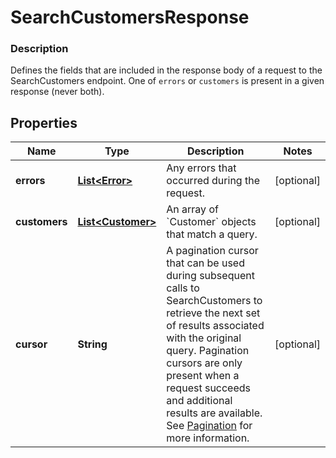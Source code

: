 
# SearchCustomersResponse

### Description

Defines the fields that are included in the response body of a request to the SearchCustomers endpoint.  One of `errors` or `customers` is present in a given response (never both).

## Properties
Name | Type | Description | Notes
------------ | ------------- | ------------- | -------------
**errors** | [**List&lt;Error&gt;**](Error.md) | Any errors that occurred during the request. |  [optional]
**customers** | [**List&lt;Customer&gt;**](Customer.md) | An array of &#x60;Customer&#x60; objects that match a query. |  [optional]
**cursor** | **String** | A pagination cursor that can be used during subsequent calls to SearchCustomers to retrieve the next set of results associated with the original query. Pagination cursors are only present when a request succeeds and additional results are available.  See [Pagination](/basics/api101/pagination) for more information. |  [optional]



